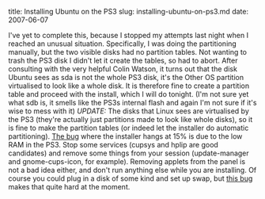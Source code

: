title: Installing Ubuntu on the PS3
slug: installing-ubuntu-on-ps3.md
date: 2007-06-07


I've yet to complete this, because I stopped my attempts last night when I reached an unusual situation.
Specifically, I was doing the partitioning manually, but the two visible disks had no partition tables. Not wanting to trash the PS3 disk I didn't let it create the tables, so had to abort.
After consulting with the very helpful Colin Watson, it turns out that the disk Ubuntu sees as sda is not the whole PS3 disk, it's the Other OS partition virtualised to look like a whole disk. It is therefore fine to create a partition table and proceed with the install, which I will do tonight.
(I'm not sure yet what sdb is, it smells like the PS3s internal flash and again I'm not sure if it's wise to mess with it)
*UPDATE:* The disks that Linux sees are virtualised by the PS3 (they're actually just partitions made to look like whole disks), so it is fine to make the partition tables (or indeed let the installer do automatic partitioning). [The bug](https://bugs.launchpad.net/ubuntu/+source/ubiquity/+bug/106683) where the installer hangs at 15% is due to the low RAM in the PS3. Stop some services (cupsys and hplip are good candidates) and remove some things from your session (update-manager and gnome-cups-icon, for example). Removing applets from the panel is not a bad idea either, and don't run anything else while you are installing. Of course you could plug in a disk of some kind and set up swap, but [this bug](https://bugs.launchpad.net/ubuntu/+source/linux-source-2.6.20/+bug/102044) makes that quite hard at the moment.